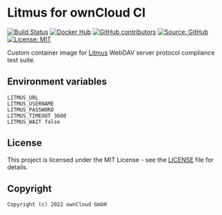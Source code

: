 # Litmus for ownCloud CI

[![Build Status](https://img.shields.io/drone/build/owncloud-ci/litmus?logo=drone&server=https%3A%2F%2Fdrone.owncloud.com)](https://drone.owncloud.com/owncloud-ci/litmus)
[![Docker Hub](https://img.shields.io/docker/v/owncloudci/litmus?logo=docker&label=dockerhub&sort=semver&logoColor=white)](https://hub.docker.com/r/owncloudci/litmus)
[![GitHub contributors](https://img.shields.io/github/contributors/owncloud-ci/litmus)](https://github.com/owncloud-ci/litmus/graphs/contributors)
[![Source: GitHub](https://img.shields.io/badge/source-github-blue.svg?logo=github&logoColor=white)](https://github.com/owncloud-ci/litmus)
[![License: MIT](https://img.shields.io/github/license/owncloud-ci/litmus)](https://github.com/owncloud-ci/litmus/blob/master/LICENSE)

Custom container image for [Litmus](http://www.webdav.org/neon/litmus/) WebDAV server protocol compliance test suite.

## Environment variables

```Shell
LITMUS_URL
LITMUS_USERNAME
LITMUS_PASSWORD
LITMUS_TIMEOUT 3600
LITMUS_WAIT false
```

## License

This project is licensed under the MIT License - see the [LICENSE](https://github.com/owncloud-ci/litmus/blob/master/LICENSE) file for details.

## Copyright

```Text
Copyright (c) 2022 ownCloud GmbH
```

